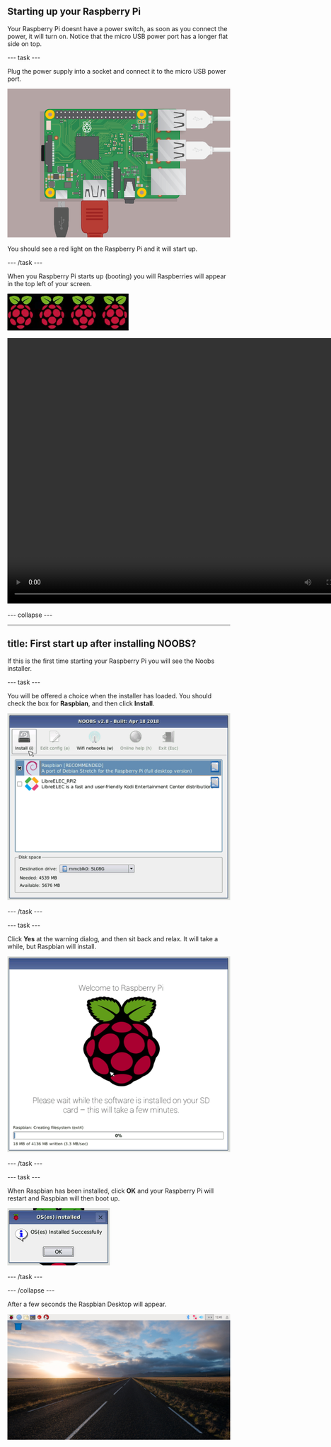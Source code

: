 
## Starting up your Raspberry Pi

Your Raspberry Pi doesnt have a power switch, as soon as you connect the power, it will turn on. Notice that the micro USB power port has a longer flat side on top.

--- task ---

Plug the power supply into a socket and connect it to the micro USB power port.

![screenshot](images/pi-power.png)

You should see a red light on the Raspberry Pi and it will start up.

--- /task ---

When you Raspberry Pi starts up (booting) you will Raspberries will appear in the top left of your screen.

![boot raspberries](images/raspberries.png)

<video width="800" height="600" controls>
<source src="images/piboot.webm" type="video/webm">
Your browser does not support WebM video, so try FireFox or Chrome.
</video>

--- collapse ---

---
title: First start up after installing NOOBS?
---

If this is the first time starting your Raspberry Pi you will see the Noobs installer.

--- task ---

You will be offered a choice when the installer has loaded. You should check the box for **Raspbian**, and then click **Install**.

![install](images/install.png)

--- /task ---

--- task ---

Click **Yes** at the warning dialog, and then sit back and relax. It will take a while, but Raspbian will install.

![installing](images/installing.png)

--- /task ---

--- task ---

When Raspbian has been installed, click **OK** and your Raspberry Pi will restart and Raspbian will then boot up.

![installed](images/installed.png)

--- /task ---


--- /collapse ---

After a few seconds the Raspbian Desktop will appear.

![raspbian desktop](images/pi-desktop.jpg)

